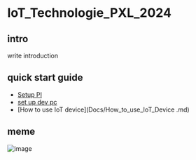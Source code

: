 # IoT_Technologie_PXL_2024
## intro
write introduction

## quick start guide 
- [Setup PI](Docs/Set_Up_Pi.md)
- [set up dev pc](Docs/Set_Up_Dev_PC.md) 
- [How to use IoT device](Docs/How_to_use_IoT_Device .md)

## meme 

![image](https://github.com/SeppeBudenaers/IoT_Technologie_PXL_2024/assets/101107875/f6152518-8eed-45db-8248-a9c1e50854f7)
